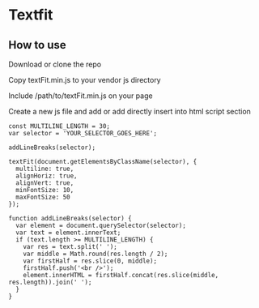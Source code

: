 # Textfit

## How to use
Download or clone the repo

Copy textFit.min.js to your vendor js directory

Include /path/to/textFit.min.js on your page

Create a new js file and add or add directly insert into html script section

```
const MULTILINE_LENGTH = 30;
var selector = 'YOUR_SELECTOR_GOES_HERE';

addLineBreaks(selector);

textFit(document.getElementsByClassName(selector), {
  multiline: true,
  alignHoriz: true,
  alignVert: true,
  minFontSize: 10,
  maxFontSize: 50
});

function addLineBreaks(selector) {
  var element = document.querySelector(selector);
  var text = element.innerText;
  if (text.length >= MULTILINE_LENGTH) {
    var res = text.split(' ');
    var middle = Math.round(res.length / 2);
    var firstHalf = res.slice(0, middle);
    firstHalf.push('<br />');
    element.innerHTML = firstHalf.concat(res.slice(middle, res.length)).join(' ');
  }
}
```
